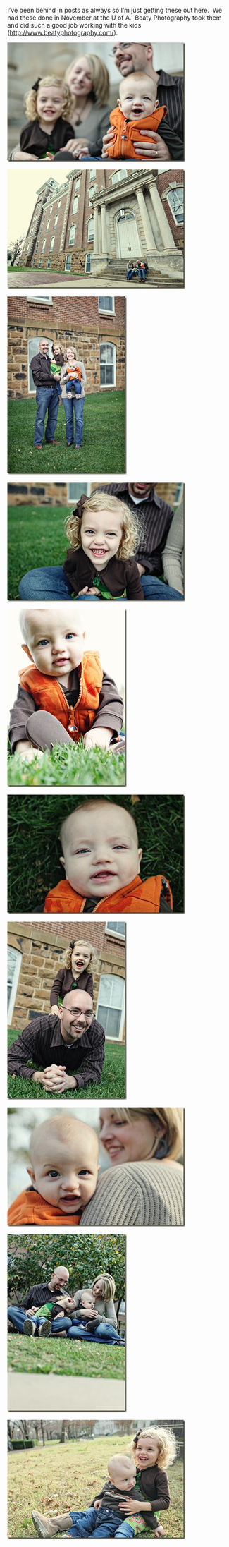 <p>I’ve been behind in posts as always so I’m just getting these out here.&#160; We had these done in November at the U of A.&#160; Beaty Photography took them and did such a good job working with the kids (<a href="http://www.beatyphotography.com/">http://www.beatyphotography.com/</a>).&#160; </p>  <p><a href="/assets/images/2009-12-30-P02.jpg" target="_blank"><img style="border-bottom: 0px; border-left: 0px; display: inline; border-top: 0px; border-right: 0px" title="P02" border="0" alt="P02" src="/assets/images/2009-12-30-P02_thumb.jpg" width="404" height="271" /></a> </p>  <p><a href="/assets/images/2009-12-30-P06.jpg" target="_blank"><img style="border-bottom: 0px; border-left: 0px; display: inline; border-top: 0px; border-right: 0px" title="P06" border="0" alt="P06" src="/assets/images/2009-12-30-P06_thumb.jpg" width="404" height="271" /></a> </p>  <p><a href="/assets/images/2009-12-30-P10.jpg" target="_blank"><img style="border-bottom: 0px; border-left: 0px; display: inline; border-top: 0px; border-right: 0px" title="P10" border="0" alt="P10" src="/assets/images/2009-12-30-P10_thumb.jpg" width="271" height="404" /></a> </p>  <p><a href="/assets/images/2009-12-30-P12.jpg" target="_blank"><img style="border-bottom: 0px; border-left: 0px; display: inline; border-top: 0px; border-right: 0px" title="P12" border="0" alt="P12" src="/assets/images/2009-12-30-P12_thumb.jpg" width="404" height="271" /></a></p>  <p><a href="/assets/images/2009-12-30-P13.jpg" target="_blank"><img style="border-bottom: 0px; border-left: 0px; display: inline; border-top: 0px; border-right: 0px" title="P13" border="0" alt="P13" src="/assets/images/2009-12-30-P13_thumb.jpg" width="271" height="404" /></a>&#160; </p>  <p><a href="/assets/images/2009-12-30-P15.jpg" target="_blank"><img style="border-bottom: 0px; border-left: 0px; display: inline; border-top: 0px; border-right: 0px" title="P15" border="0" alt="P15" src="/assets/images/2009-12-30-P15_thumb.jpg" width="404" height="271" /></a> </p>  <p><a href="/assets/images/2009-12-30-P18.jpg" target="_blank"><img style="border-bottom: 0px; border-left: 0px; display: inline; border-top: 0px; border-right: 0px" title="P18" border="0" alt="P18" src="/assets/images/2009-12-30-P18_thumb.jpg" width="271" height="404" /></a> </p>  <p><a href="/assets/images/2009-12-30-P19.jpg" target="_blank"><img style="border-bottom: 0px; border-left: 0px; display: inline; border-top: 0px; border-right: 0px" title="P19" border="0" alt="P19" src="/assets/images/2009-12-30-P19_thumb.jpg" width="404" height="271" /></a> </p>  <p><a href="/assets/images/2009-12-30-P23.jpg" target="_blank"><img style="border-bottom: 0px; border-left: 0px; display: inline; border-top: 0px; border-right: 0px" title="P23" border="0" alt="P23" src="/assets/images/2009-12-30-P23_thumb.jpg" width="271" height="404" /></a> </p>  <p><a href="/assets/images/2009-12-30-P28.jpg" target="_blank"><img style="border-bottom: 0px; border-left: 0px; display: inline; border-top: 0px; border-right: 0px" title="P28" border="0" alt="P28" src="/assets/images/2009-12-30-P28_thumb.jpg" width="404" height="271" /></a></p>
